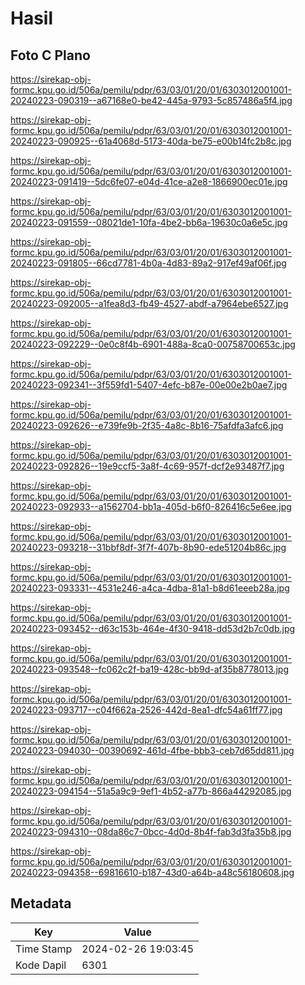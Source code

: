 # Hasil

## Foto C Plano

https://sirekap-obj-formc.kpu.go.id/506a/pemilu/pdpr/63/03/01/20/01/6303012001001-20240223-090319--a67168e0-be42-445a-9793-5c857486a5f4.jpg

https://sirekap-obj-formc.kpu.go.id/506a/pemilu/pdpr/63/03/01/20/01/6303012001001-20240223-090925--61a4068d-5173-40da-be75-e00b14fc2b8c.jpg

https://sirekap-obj-formc.kpu.go.id/506a/pemilu/pdpr/63/03/01/20/01/6303012001001-20240223-091419--5dc6fe07-e04d-41ce-a2e8-1866900ec01e.jpg

https://sirekap-obj-formc.kpu.go.id/506a/pemilu/pdpr/63/03/01/20/01/6303012001001-20240223-091559--08021de1-10fa-4be2-bb6a-19630c0a6e5c.jpg

https://sirekap-obj-formc.kpu.go.id/506a/pemilu/pdpr/63/03/01/20/01/6303012001001-20240223-091805--66cd7781-4b0a-4d83-89a2-917ef49af06f.jpg

https://sirekap-obj-formc.kpu.go.id/506a/pemilu/pdpr/63/03/01/20/01/6303012001001-20240223-092005--a1fea8d3-fb49-4527-abdf-a7964ebe6527.jpg

https://sirekap-obj-formc.kpu.go.id/506a/pemilu/pdpr/63/03/01/20/01/6303012001001-20240223-092229--0e0c8f4b-6901-488a-8ca0-00758700653c.jpg

https://sirekap-obj-formc.kpu.go.id/506a/pemilu/pdpr/63/03/01/20/01/6303012001001-20240223-092341--3f559fd1-5407-4efc-b87e-00e00e2b0ae7.jpg

https://sirekap-obj-formc.kpu.go.id/506a/pemilu/pdpr/63/03/01/20/01/6303012001001-20240223-092626--e739fe9b-2f35-4a8c-8b16-75afdfa3afc6.jpg

https://sirekap-obj-formc.kpu.go.id/506a/pemilu/pdpr/63/03/01/20/01/6303012001001-20240223-092826--19e9ccf5-3a8f-4c69-957f-dcf2e93487f7.jpg

https://sirekap-obj-formc.kpu.go.id/506a/pemilu/pdpr/63/03/01/20/01/6303012001001-20240223-092933--a1562704-bb1a-405d-b6f0-826416c5e6ee.jpg

https://sirekap-obj-formc.kpu.go.id/506a/pemilu/pdpr/63/03/01/20/01/6303012001001-20240223-093218--31bbf8df-3f7f-407b-8b90-ede51204b86c.jpg

https://sirekap-obj-formc.kpu.go.id/506a/pemilu/pdpr/63/03/01/20/01/6303012001001-20240223-093331--4531e246-a4ca-4dba-81a1-b8d61eeeb28a.jpg

https://sirekap-obj-formc.kpu.go.id/506a/pemilu/pdpr/63/03/01/20/01/6303012001001-20240223-093452--d63c153b-464e-4f30-9418-dd53d2b7c0db.jpg

https://sirekap-obj-formc.kpu.go.id/506a/pemilu/pdpr/63/03/01/20/01/6303012001001-20240223-093548--fc062c2f-ba19-428c-bb9d-af35b8778013.jpg

https://sirekap-obj-formc.kpu.go.id/506a/pemilu/pdpr/63/03/01/20/01/6303012001001-20240223-093717--c04f662a-2526-442d-8ea1-dfc54a61ff77.jpg

https://sirekap-obj-formc.kpu.go.id/506a/pemilu/pdpr/63/03/01/20/01/6303012001001-20240223-094030--00390692-461d-4fbe-bbb3-ceb7d65dd811.jpg

https://sirekap-obj-formc.kpu.go.id/506a/pemilu/pdpr/63/03/01/20/01/6303012001001-20240223-094154--51a5a9c9-9ef1-4b52-a77b-866a44292085.jpg

https://sirekap-obj-formc.kpu.go.id/506a/pemilu/pdpr/63/03/01/20/01/6303012001001-20240223-094310--08da86c7-0bcc-4d0d-8b4f-fab3d3fa35b8.jpg

https://sirekap-obj-formc.kpu.go.id/506a/pemilu/pdpr/63/03/01/20/01/6303012001001-20240223-094358--69816610-b187-43d0-a64b-a48c56180608.jpg


## Metadata

| Key        | Value               |
| ---------- | ------------------- |
| Time Stamp | 2024-02-26 19:03:45 |
| Kode Dapil | 6301                |



